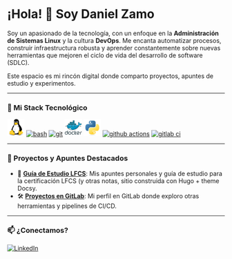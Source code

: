 # ¡Hola! 👋 Soy Daniel Zamo

Soy un apasionado de la tecnología, con un enfoque en la **Administración de Sistemas Linux** y la cultura **DevOps**. Me encanta automatizar procesos, construir infraestructura robusta y aprender constantemente sobre nuevas herramientas que mejoren el ciclo de vida del desarrollo de software (SDLC).

Este espacio es mi rincón digital donde comparto proyectos, apuntes de estudio y experimentos.

---

### 🚀 Mi Stack Tecnológico

<p align="left">
  <a href="https://www.linux.org/" target="_blank" rel="noreferrer"><img src="https://raw.githubusercontent.com/devicons/devicon/master/icons/linux/linux-original.svg" alt="linux" width="40" height="40"/></a>
  <a href="https://www.gnu.org/software/bash/" target="_blank" rel="noreferrer"><img src="https://www.vectorlogo.zone/logos/gnu_bash/gnu_bash-icon.svg" alt="bash" width="40" height="40"/></a>
  <a href="https://git-scm.com/" target="_blank" rel="noreferrer"><img src="https://www.vectorlogo.zone/logos/git-scm/git-scm-icon.svg" alt="git" width="40" height="40"/></a>
  <a href="https://www.docker.com/" target="_blank" rel="noreferrer"><img src="https://raw.githubusercontent.com/devicons/devicon/master/icons/docker/docker-original-wordmark.svg" alt="docker" width="40" height="40"/></a>
  <!--
  <a href="https://kubernetes.io" target="_blank" rel="noreferrer"><img src="https://www.vectorlogo.zone/logos/kubernetes/kubernetes-icon.svg" alt="kubernetes" width="40" height="40"/></a>
  -->
  <a href="https://www.python.org" target="_blank" rel="noreferrer"><img src="https://raw.githubusercontent.com/devicons/devicon/master/icons/python/python-original.svg" alt="python" width="40" height="40"/></a>
  <a href="https://github.com/features/actions" target="_blank" rel="noreferrer"><img src="https://github.githubassets.com/images/modules/site/features/actions-icon-actions.svg" alt="github actions" width="40" height="40"/></a>
  <a href="https://about.gitlab.com/stages-devops-lifecycle/ci-cd/" target="_blank" rel="noreferrer"><img src="https://www.vectorlogo.zone/logos/gitlab/gitlab-icon.svg" alt="gitlab ci" width="40" height="40"/></a>
</p>

---

### 🔭 Proyectos y Apuntes Destacados
-   🐧 **[Guía de Estudio LFCS](https://github.com/dozamo/mydocs)**: Mis apuntes personales y guía de estudio para la certificación LFCS (y otras notas, sitio construida con Hugo + theme Docsy.
-   🛠️ **[Proyectos en GitLab](https://gitlab.com/dzamo)**: Mi perfil en GitLab donde exploro otras herramientas y pipelines de CI/CD.

---

### 📫 ¿Conectamos?

[![LinkedIn](https://img.shields.io/badge/linkedin-%230077B5.svg?style=for-the-badge&logo=linkedin&logoColor=white)](https://www.linkedin.com/in/danielzamo/)


